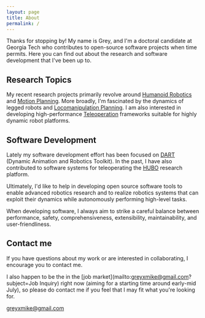 ```yaml
---
layout: page
title: About
permalink: /
---
```


Thanks for stopping by! My name is Grey, and I'm a doctoral candidate at Georgia Tech who contributes to open-source software projects when time permits. Here you can find out about the research and software development that I've been up to.

## Research Topics

My recent research projects primarily revolve around [Humanoid Robotics](/gallery#humanoids) and [Motion Planning](/gallery#humanoids). More broadly, I'm fascinated by the dynamics of legged robots and [Locomanipulation Planning](/gallery#locomanipulation). I am also interested in developing high-performance [Teleoperation](/publications#teleop) frameworks suitable for highly dynamic robot platforms.

## Software Development

Lately my software development effort has been focused on [DART](http://dartsim.github.io/) (Dynamic Animation and Robotics Toolkit). In the past, I have also contributed to software systems for teleoperating the [HUBO](https://en.wikipedia.org/wiki/HUBO) research platform.

Ultimately, I'd like to help in developing open source software tools to enable advanced robotics research and to realize robotics systems that can exploit their dynamics while autonomously performing high-level tasks.

When developing software, I always aim to strike a careful balance between performance, safety, comprehensiveness, extensibility, maintainability, and user-friendliness.

## Contact me

If you have questions about my work or are interested in collaborating, I encourage you to contact me.

I also happen to be the in the [job market](mailto:greyxmike@gmail.com?subject=Job Inquiry) right now (aiming for a starting time around early-mid July), so please do contact me if you feel that I may fit what you're looking for.

[greyxmike@gmail.com](mailto:greyxmike@gmail.com)
